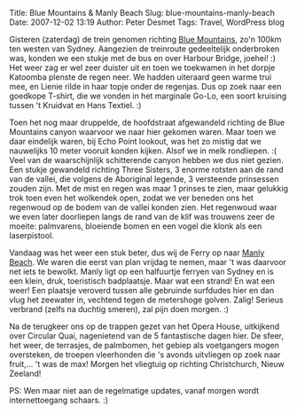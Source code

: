 Title: Blue Mountains & Manly Beach
Slug: blue-mountains-manly-beach
Date: 2007-12-02 13:19
Author: Peter Desmet
Tags: Travel, WordPress blog

Gisteren (zaterdag) de trein genomen richting [Blue Mountains](http://en.wikipedia.org/wiki/Blue_Mountains_National_Park), zo'n 100km ten westen van Sydney. Aangezien de treinroute gedeeltelijk onderbroken was, konden we een stukje met de bus en over Harbour Bridge, joehei! :) Het weer zag er wel zeer duister uit en toen we toekwamen in het dorpje Katoomba plenste de regen neer. We hadden uiteraard geen warme trui mee, en Lienie rilde in haar topje onder de regenjas. Dus op zoek naar een goedkope T-shirt, die we vonden in het marginale Go-Lo, een soort kruising tussen 't Kruidvat en Hans Textiel. :)

Toen het nog maar druppelde, de hoofdstraat afgewandeld richting de Blue Mountains canyon waarvoor we naar hier gekomen waren. Maar toen we daar eindelijk waren, bij Echo Point lookout, was het zo mistig dat we nauwelijks 10 meter vooruit konden kijken. Alsof we in melk rondliepen. :( Veel van de waarschijnlijk schitterende canyon hebben we dus niet gezien. Een stukje gewandeld richting Three Sisters, 3 enorme rotsten aan de rand van de vallei, die volgens de Aboriginal legende, 3 versteende prinsessen zouden zijn. Met de mist en regen was maar 1 prinses te zien, maar gelukkig trok toen even het wolkendek open, zodat we ver beneden ons het regenwoud op de bodem van de vallei konden zien. Het regenwoud waar we even later doorliepen langs de rand van de klif was trouwens zeer de moeite: palmvarens, bloeiende bomen en een vogel die klonk als een laserpistool.

Vandaag was het weer een stuk beter, dus wij de Ferry op naar [Manly Beach](http://en.wikipedia.org/wiki/Manly_Beach). We waren die eerst van plan vrijdag te nemen, maar 't was daarvoor net iets te bewolkt. Manly ligt op een halfuurtje ferryen van Sydney en is een klein, druk, toeristisch badplaatsje. Maar wat een strand! En wat een weer! Een plaatsje veroverd tussen alle gebruinde surfdudes hier en dan vlug het zeewater in, vechtend tegen de metershoge golven. Zalig! Serieus verbrand (zelfs na duchtig smeren), zal pijn doen morgen. :)

Na de terugkeer ons op de trappen gezet van het Opera House, uitkijkend over Circular Quai, nagenietend van de 5 fantastische dagen hier. De sfeer, het weer, de terrasjes, de palmbomen, het gebiep als voetgangers mogen oversteken, de troepen vleerhonden die 's avonds uitvliegen op zoek naar fruit,... 't was de max! Morgen het vliegtuig op richting Christchurch, Nieuw Zeeland!

PS: Wen maar niet aan de regelmatige updates, vanaf morgen wordt internettoegang schaars. :)
